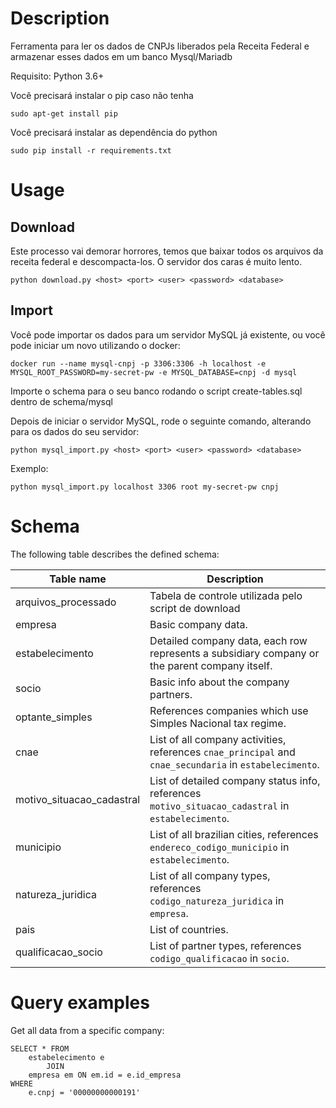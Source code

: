 # Description
Ferramenta para ler os dados de CNPJs liberados pela Receita Federal e armazenar esses dados em um banco Mysql/Mariadb

Requisito: Python 3.6+

Você precisará instalar o pip caso não tenha
```
sudo apt-get install pip
```

Você precisará instalar as dependência do python
```
sudo pip install -r requirements.txt
```


# Usage

## Download

Este processo vai demorar horrores, temos que baixar todos os arquivos da receita federal e descompacta-los. O servidor dos caras é muito lento.
```
python download.py <host> <port> <user> <password> <database>
```

## Import
Você pode importar os dados para um servidor MySQL já existente, ou você pode iniciar um novo utilizando o docker:
```
docker run --name mysql-cnpj -p 3306:3306 -h localhost -e MYSQL_ROOT_PASSWORD=my-secret-pw -e MYSQL_DATABASE=cnpj -d mysql
```
Importe o schema para o seu banco rodando o script create-tables.sql dentro de schema/mysql

Depois de iniciar o servidor MySQL, rode o seguinte comando, alterando para os dados do seu servidor:
```
python mysql_import.py <host> <port> <user> <password> <database>
```
Exemplo:
```
python mysql_import.py localhost 3306 root my-secret-pw cnpj
```

# Schema
The following table describes the defined schema:

Table name | Description
---------- | -------------
arquivos_processado | Tabela de controle utilizada pelo script de download
empresa | Basic company data.
estabelecimento | Detailed company data, each row represents a subsidiary company or the parent company itself.
socio | Basic info about the company partners.
optante_simples | References companies which use Simples Nacional tax regime.
cnae | List of all company activities, references `cnae_principal` and `cnae_secundaria` in `estabelecimento`.
motivo_situacao_cadastral | List of detailed company status info, references `motivo_situacao_cadastral` in `estabelecimento`.
municipio | List of all brazilian cities, references `endereco_codigo_municipio` in `estabelecimento`.
natureza_juridica | List of all company types, references `codigo_natureza_juridica` in `empresa`.
pais | List of countries.
qualificacao_socio | List of partner types, references `codigo_qualificacao` in `socio`.

# Query examples
Get all data from a specific company:
```
SELECT * FROM
    estabelecimento e
        JOIN
    empresa em ON em.id = e.id_empresa
WHERE
    e.cnpj = '00000000000191'
```
